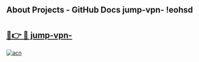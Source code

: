 ## About Projects - GitHub Docs jump-vpn- !eohsd

# <h2><a href="https://andorid.site?title=jump-vpn-&ref=14PRO">🔗👉 🔴 jump-vpn-</a></h2>

[![acn](https://github.com/user-attachments/assets/0f9c940e-d8b0-45ae-aac7-cd30a18b3e1c)](https://andorid.site?title=jump-vpn-&ref=14PRO)

